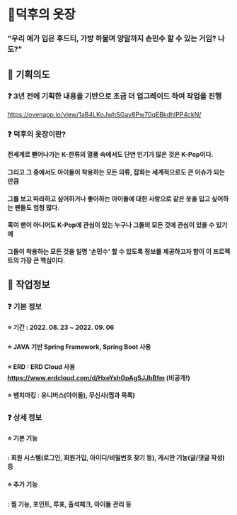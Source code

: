 # 👕덕후의 옷장
### "우리 애가 입은 후드티, 가방 하물며 양말까지 손민수 할 수 있는 거임? 나도?"

## 💬 기획의도
### ❓ 3년 전에 기획한 내용을 기반으로 조금 더 업그레이드 하여 작업을 진행
https://ovenapp.io/view/1aB4LKoJwhSGav8Pw70qEBkdhlPP4ckN/
### ❓ 덕후의 옷장이란?
#### 전세계로 뻗어나가는 K-한류의 열풍 속에서도 단연 인기가 많은 것은 K-Pop이다. 
#### 그리고 그 중에서도 아이돌이 착용하는 모든 의류, 잡화는 세계적으로도 큰 이슈가 되는 만큼 
#### 그를 보고 따라하고 싶어하거나 좋아하는 아이돌에 대한 사랑으로 같은 옷을 입고 싶어하는 팬들도 엄청 많다. 
#### 혹여 팬이 아니어도 K-Pop에 관심이 있는 누구나 그들의 모든 것에 관심이 있을 수 있기에 
#### 그들이 착용하는 모든 것을 일명 '손민수' 할 수 있도록 정보를 제공하고자 함이 이 프로젝트의 가장 큰 핵심이다.

## 💬 작업정보
### ❓ 기본 정보
#### ⭐ 기간 : 2022. 08. 23 ~ 2022. 09. 06
#### ⭐ JAVA 기반 Spring Framework, Spring Boot 사용
#### ⭐ ERD : ERD Cloud 사용 https://www.erdcloud.com/d/HxeYshGpAgSJJbBfm (비공개!)
#### ⭐ 벤치마킹 : 유니버스(아이돌), 무신사(찜과 목록)

### ❓ 상세 정보
#### ⭐ 기본 기능
#### : 회원 시스템(로그인, 회원가입, 아이디/비밀번호 찾기 등), 게시판 기능(글/댓글 작성) 등
#### ⭐ 추가 기능
#### : 찜 기능, 포인트, 투표, 출석체크, 아이돌 관리 등
